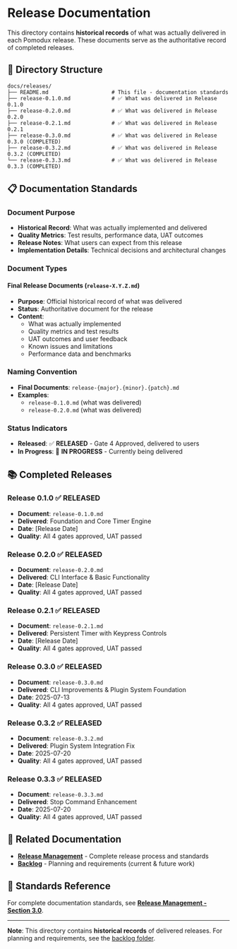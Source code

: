 # Release Documentation

This directory contains **historical records** of what was actually delivered in each Pomodux release. These documents serve as the authoritative record of completed releases.

## 📁 Directory Structure

```
docs/releases/
├── README.md                    # This file - documentation standards
├── release-0.1.0.md             # ✅ What was delivered in Release 0.1.0
├── release-0.2.0.md             # ✅ What was delivered in Release 0.2.0
├── release-0.2.1.md             # ✅ What was delivered in Release 0.2.1
├── release-0.3.0.md             # ✅ What was delivered in Release 0.3.0 (COMPLETED)
├── release-0.3.2.md             # ✅ What was delivered in Release 0.3.2 (COMPLETED)
└── release-0.3.3.md             # ✅ What was delivered in Release 0.3.3 (COMPLETED)
```

## 📋 Documentation Standards

### Document Purpose
- **Historical Record**: What was actually implemented and delivered
- **Quality Metrics**: Test results, performance data, UAT outcomes
- **Release Notes**: What users can expect from this release
- **Implementation Details**: Technical decisions and architectural changes

### Document Types

#### Final Release Documents (`release-X.Y.Z.md`)
- **Purpose**: Official historical record of what was delivered
- **Status**: Authoritative document for the release
- **Content**: 
  - What was actually implemented
  - Quality metrics and test results
  - UAT outcomes and user feedback
  - Known issues and limitations
  - Performance data and benchmarks

### Naming Convention
- **Final Documents**: `release-{major}.{minor}.{patch}.md`
- **Examples**: 
  - `release-0.1.0.md` (what was delivered)
  - `release-0.2.0.md` (what was delivered)

### Status Indicators
- **Released**: ✅ **RELEASED** - Gate 4 Approved, delivered to users
- **In Progress**: 🔄 **IN PROGRESS** - Currently being delivered

## 📚 Completed Releases

### Release 0.1.0 ✅ RELEASED
- **Document**: `release-0.1.0.md`
- **Delivered**: Foundation and Core Timer Engine
- **Date**: [Release Date]
- **Quality**: All 4 gates approved, UAT passed

### Release 0.2.0 ✅ RELEASED
- **Document**: `release-0.2.0.md`
- **Delivered**: CLI Interface & Basic Functionality
- **Date**: [Release Date]
- **Quality**: All 4 gates approved, UAT passed

### Release 0.2.1 ✅ RELEASED
- **Document**: `release-0.2.1.md`
- **Delivered**: Persistent Timer with Keypress Controls
- **Date**: [Release Date]
- **Quality**: All 4 gates approved, UAT passed

### Release 0.3.0 ✅ RELEASED
- **Document**: `release-0.3.0.md`
- **Delivered**: CLI Improvements & Plugin System Foundation
- **Date**: 2025-07-13
- **Quality**: All 4 gates approved, UAT passed

### Release 0.3.2 ✅ RELEASED
- **Document**: `release-0.3.2.md`
- **Delivered**: Plugin System Integration Fix
- **Date**: 2025-07-20
- **Quality**: All 4 gates approved, UAT passed

### Release 0.3.3 ✅ RELEASED
- **Document**: `release-0.3.3.md`
- **Delivered**: Stop Command Enhancement
- **Date**: 2025-07-20
- **Quality**: All 4 gates approved, UAT passed

## 🔗 Related Documentation

- **[Release Management](docs/release-management.md)** - Complete release process and standards
- **[Backlog](docs/backlog/)** - Planning and requirements (current & future work)

## 📖 Standards Reference

For complete documentation standards, see **[Release Management - Section 3.0](docs/release-management.md#30-release-documentation-standards)**.

---

**Note**: This directory contains **historical records** of delivered releases. For planning and requirements, see the [backlog folder](docs/backlog/). 